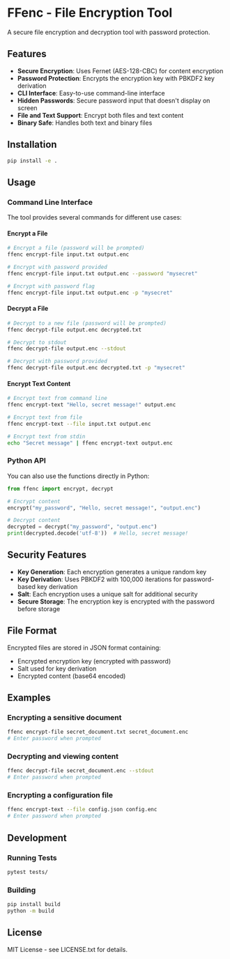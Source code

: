 # FFenc - File Encryption Tool

A secure file encryption and decryption tool with password protection.

## Features

- **Secure Encryption**: Uses Fernet (AES-128-CBC) for content encryption
- **Password Protection**: Encrypts the encryption key with PBKDF2 key derivation
- **CLI Interface**: Easy-to-use command-line interface
- **Hidden Passwords**: Secure password input that doesn't display on screen
- **File and Text Support**: Encrypt both files and text content
- **Binary Safe**: Handles both text and binary files

## Installation

```bash
pip install -e .
```

## Usage

### Command Line Interface

The tool provides several commands for different use cases:

#### Encrypt a File

```bash
# Encrypt a file (password will be prompted)
ffenc encrypt-file input.txt output.enc

# Encrypt with password provided
ffenc encrypt-file input.txt output.enc --password "mysecret"

# Encrypt with password flag
ffenc encrypt-file input.txt output.enc -p "mysecret"
```

#### Decrypt a File

```bash
# Decrypt to a new file (password will be prompted)
ffenc decrypt-file output.enc decrypted.txt

# Decrypt to stdout
ffenc decrypt-file output.enc --stdout

# Decrypt with password provided
ffenc decrypt-file output.enc decrypted.txt -p "mysecret"
```

#### Encrypt Text Content

```bash
# Encrypt text from command line
ffenc encrypt-text "Hello, secret message!" output.enc

# Encrypt text from file
ffenc encrypt-text --file input.txt output.enc

# Encrypt text from stdin
echo "Secret message" | ffenc encrypt-text output.enc
```

### Python API

You can also use the functions directly in Python:

```python
from ffenc import encrypt, decrypt

# Encrypt content
encrypt("my_password", "Hello, secret message!", "output.enc")

# Decrypt content
decrypted = decrypt("my_password", "output.enc")
print(decrypted.decode('utf-8'))  # Hello, secret message!
```

## Security Features

- **Key Generation**: Each encryption generates a unique random key
- **Key Derivation**: Uses PBKDF2 with 100,000 iterations for password-based key derivation
- **Salt**: Each encryption uses a unique salt for additional security
- **Secure Storage**: The encryption key is encrypted with the password before storage

## File Format

Encrypted files are stored in JSON format containing:
- Encrypted encryption key (encrypted with password)
- Salt used for key derivation
- Encrypted content (base64 encoded)

## Examples

### Encrypting a sensitive document

```bash
ffenc encrypt-file secret_document.txt secret_document.enc
# Enter password when prompted
```

### Decrypting and viewing content

```bash
ffenc decrypt-file secret_document.enc --stdout
# Enter password when prompted
```

### Encrypting a configuration file

```bash
ffenc encrypt-text --file config.json config.enc
# Enter password when prompted
```

## Development

### Running Tests

```bash
pytest tests/
```

### Building

```bash
pip install build
python -m build
```

## License

MIT License - see LICENSE.txt for details.

